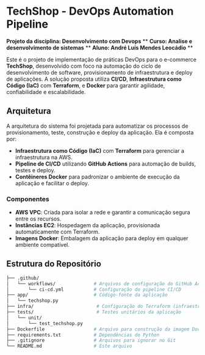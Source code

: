 # TechShop - DevOps Automation Pipeline
**Projeto da disciplina: Desenvolvimento com Devops** \**
**Curso: Analise e desenvolvimento de sistemas** \**
**Aluno: André Luís Mendes Leocádio** \**

Este é o projeto de implementação de práticas DevOps para o e-commerce **TechShop**, desenvolvido com foco na automação do ciclo de desenvolvimento de software, provisionamento de infraestrutura e deploy de aplicações. A solução proposta utiliza **CI/CD**, **Infraestrutura como Código (IaC)** com **Terraform**, e **Docker** para garantir agilidade, confiabilidade e escalabilidade.

## Arquitetura

A arquitetura do sistema foi projetada para automatizar os processos de provisionamento, teste, construção e deploy da aplicação. Ela é composta por:

- **Infraestrutura como Código (IaC)** com **Terraform** para gerenciar a infraestrutura na AWS.
- **Pipeline de CI/CD** utilizando **GitHub Actions** para automação de builds, testes e deploy.
- **Contêineres Docker** para padronizar o ambiente de execução da aplicação e facilitar o deploy.

### Componentes

- **AWS VPC**: Criada para isolar a rede e garantir a comunicação segura entre os recursos.
- **Instâncias EC2**: Hospedagem da aplicação, provisionada automaticamente com Terraform.
- **Imagens Docker**: Embalagem da aplicação para deploy em qualquer ambiente compatível.

## Estrutura do Repositório

```bash
├── .github/
│   └── workflows/              # Arquivos de configuração do GitHub Actions
│       └── ci-cd.yml           # Configuração do pipeline CI/CD
├── app/                        # Código-fonte da aplicação
│   └── techshop.py
├── infra/                       # Configuração do Terraform (infraestrutura)
├── tests/                       # Testes unitários da aplicação
│   └── unit/
│       └── test_techshop.py
├── Dockerfile                  # Arquivo para construção da imagem Docker
├── requirements.txt            # Dependências do Python
├── .gitignore                  # Arquivos para ignorar no Git
└── README.md                   # Este arquivo


